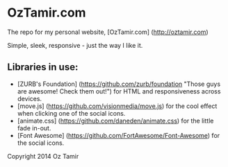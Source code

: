OzTamir.com
=========

The repo for my personal website, [OzTamir.com] (http://oztamir.com)

Simple, sleek, responsive - just the way I like it.

Libraries in use:
---
 - [ZURB's Foundation] (https://github.com/zurb/foundation "Those guys are awesome! Check them out!") for HTML and responsiveness across devices.
 - [move.js] (https://github.com/visionmedia/move.js) for the cool effect when clicking one of the social icons.
 - [animate.css] (https://github.com/daneden/animate.css) for the little fade in-out.
 - [Font Awesome] (https://github.com/FortAwesome/Font-Awesome) for the social icons.

Copyright 2014 Oz Tamir
